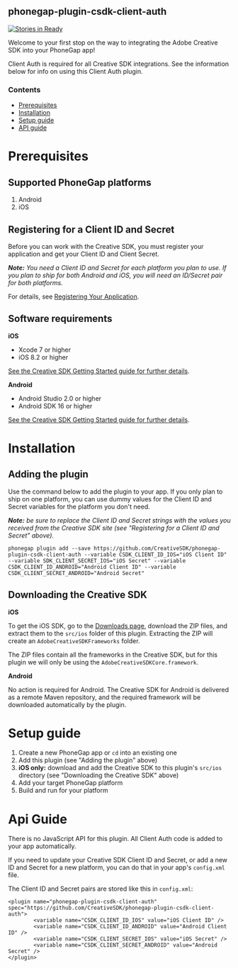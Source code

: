 <!--
#
# Licensed to the Apache Software Foundation (ASF) under one
# or more contributor license agreements.  See the NOTICE file
# distributed with this work for additional information
# regarding copyright ownership.  The ASF licenses this file
# to you under the Apache License, Version 2.0 (the
# "License"); you may not use this file except in compliance
# with the License.  You may obtain a copy of the License at
#
# http://www.apache.org/licenses/LICENSE-2.0
#
# Unless required by applicable law or agreed to in writing,
# software distributed under the License is distributed on an
# "AS IS" BASIS, WITHOUT WARRANTIES OR CONDITIONS OF ANY
#  KIND, either express or implied.  See the License for the
# specific language governing permissions and limitations
# under the License.
#
-->

phonegap-plugin-csdk-client-auth
------------------------

[![Stories in Ready](https://badge.waffle.io/CreativeSDK/phonegap-plugin-csdk-client-auth.png?label=ready&title=Ready)](http://waffle.io/CreativeSDK/phonegap-plugin-csdk-client-auth)

Welcome to your first stop on the way to integrating the Adobe Creative SDK into your PhoneGap app!

Client Auth is required for all Creative SDK integrations. See the information below for info on using this Client Auth plugin.

### Contents

- [Prerequisites](#prerequisites)
- [Installation](#installation)
- [Setup guide](#setup-guide)
- [API guide](#api-guide)


# Prerequisites

## Supported PhoneGap platforms

1. Android
1. iOS

## Registering for a Client ID and Secret

Before you can work with the Creative SDK, you must register your application and get your Client ID and Client Secret.

_**Note:** You need a Client ID and Secret for each platform you plan to use. If you plan to ship for both Android and iOS, you will need an ID/Secret pair for both platforms._

For details, see [Registering Your Application](https://creativesdk.adobe.com/docs/ios/#/articles/gettingstarted/index.html#register_application).

## Software requirements

**iOS**

- Xcode 7 or higher
- iOS 8.2 or higher

[See the Creative SDK Getting Started guide for further details](https://creativesdk.adobe.com/docs/ios/#/articles/gettingstarted/index.html#prerequisites).

**Android**

- Android Studio 2.0 or higher
- Android SDK 16 or higher

[See the Creative SDK Getting Started guide for further details](https://creativesdk.adobe.com/docs/android/#/articles/gettingstarted/index.html#prerequisites).


# Installation

## Adding the plugin

Use the command below to add the plugin to your app. If you only plan to ship on one platform, you can use dummy values for the Client ID and Secret variables for the platform you don't need.

_**Note:** be sure to replace the Client ID and Secret strings with the values you received from the Creative SDK site (see "Registering for a Client ID and Secret" above)._

```
phonegap plugin add --save https://github.com/CreativeSDK/phonegap-plugin-csdk-client-auth --variable CSDK_CLIENT_ID_IOS="iOS Client ID" --variable SDK_CLIENT_SECRET_IOS="iOS Secret" --variable CSDK_CLIENT_ID_ANDROID="Android Client ID" --variable CSDK_CLIENT_SECRET_ANDROID="Android Secret"
```

## Downloading the Creative SDK

**iOS** 

To get the iOS SDK, go to the [Downloads page](https://creativesdk.adobe.com/downloads.html), download the ZIP files, and extract them to the `src/ios` folder of this plugin. Extracting the ZIP will create an `AdobeCreativeSDKFrameworks` folder. 

The ZIP files contain all the frameworks in the Creative SDK, but for this plugin we will only be using the `AdobeCreativeSDKCore.framework`.


**Android** 

No action is required for Android. The Creative SDK for Android is delivered as a remote Maven repository, and the required framework will be downloaded automatically by the plugin.


# Setup guide

1. Create a new PhoneGap app or `cd` into an existing one
1. Add this plugin (see "Adding the plugin" above)
1. **iOS only:** download and add the Creative SDK to this plugin's `src/ios` directory (see "Downloading the Creative SDK" above)
1. Add your target PhoneGap platform
1. Build and run for your platform


<a name="api"></a>
# Api Guide

There is no JavaScript API for this plugin. All Client Auth code is added to your app automatically.

If you need to update your Creative SDK Client ID and Secret, or add a new ID and Secret for a new platform, you can do that in your app's `config.xml` file.

The Client ID and Secret pairs are stored like this in `config.xml`:

```
<plugin name="phonegap-plugin-csdk-client-auth" spec="https://github.com/CreativeSDK/phonegap-plugin-csdk-client-auth">
        <variable name="CSDK_CLIENT_ID_IOS" value="iOS Client ID" />
        <variable name="CSDK_CLIENT_ID_ANDROID" value="Android Client ID" />
        <variable name="CSDK_CLIENT_SECRET_IOS" value="iOS Secret" />
        <variable name="CSDK_CLIENT_SECRET_ANDROID" value="Android Secret" />
</plugin>
```